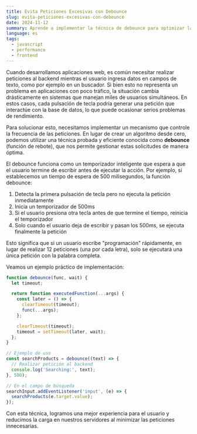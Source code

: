 ```yaml
---
title: Evita Peticiones Excesivas con Debounce
slug: evita-peticiones-excesivas-con-debounce
date: 2024-11-12
summary: Aprende a implementar la técnica de debounce para optimizar las peticiones al servidor y mejorar el rendimiento de tu aplicación.
language: es
tags:
  - javascript
  - performance
  - frontend
---
```


Cuando desarrollamos aplicaciones web, es común necesitar realizar peticiones al backend mientras el usuario ingresa datos en campos de texto, como por ejemplo en un buscador. Si bien esto no representa un problema en aplicaciones con poco tráfico, la situación cambia drásticamente en sistemas que manejan miles de usuarios simultáneos. En estos casos, cada pulsación de tecla podría generar una petición que interactúe con la base de datos, lo que puede ocasionar serios problemas de rendimiento.

Para solucionar esto, necesitamos implementar un mecanismo que controle la frecuencia de las peticiones. En lugar de crear un algoritmo desde cero, podemos utilizar una técnica probada y eficiente conocida como **debounce** (función de rebote), que nos permite gestionar estas solicitudes de manera óptima.

El debounce funciona como un temporizador inteligente que espera a que el usuario termine de escribir antes de ejecutar la acción. Por ejemplo, si establecemos un tiempo de espera de 500 milisegundos, la función debounce:

1. Detecta la primera pulsación de tecla pero no ejecuta la petición inmediatamente
2. Inicia un temporizador de 500ms
3. Si el usuario presiona otra tecla antes de que termine el tiempo, reinicia el temporizador
4. Solo cuando el usuario deja de escribir y pasan los 500ms, se ejecuta finalmente la petición

Esto significa que si un usuario escribe "programación" rápidamente, en lugar de realizar 12 peticiones (una por cada letra), solo se ejecutará una única petición con la palabra completa.

Veamos un ejemplo práctico de implementación:

```javascript
function debounce(func, wait) {
  let timeout;

  return function executedFunction(...args) {
    const later = () => {
      clearTimeout(timeout);
      func(...args);
    };

    clearTimeout(timeout);
    timeout = setTimeout(later, wait);
  };
}

// Ejemplo de uso
const searchProducts = debounce((text) => {
  // Realizar petición al backend
  console.log('Searching:', text);
}, 500);

// En el campo de búsqueda
searchInput.addEventListener('input', (e) => {
  searchProducts(e.target.value);
});

```

Con esta técnica, logramos una mejor experiencia para el usuario y reducimos la carga en nuestros servidores al minimizar las peticiones innecesarias.

